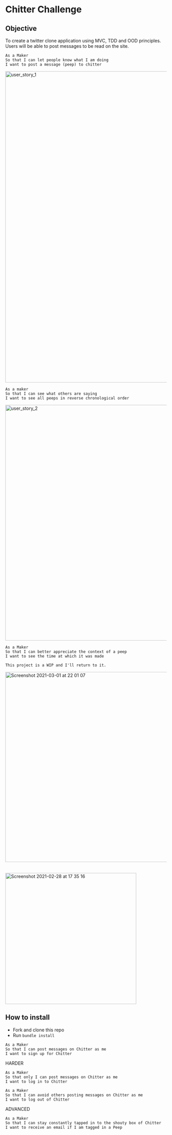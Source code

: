 # Chitter Challenge

## Objective

To create a twitter clone application using MVC, TDD and OOD principles. Users will be able to post messages to be read on the site.

```
As a Maker
So that I can let people know what I am doing  
I want to post a message (peep) to chitter
```
<img width="971" alt="user_story_1" src="https://user-images.githubusercontent.com/75075773/109416887-cf12ef00-79b8-11eb-9c9c-90203990d5a3.png">

```
As a maker
So that I can see what others are saying  
I want to see all peeps in reverse chronological order
```
<img width="735" alt="user_story_2" src="https://user-images.githubusercontent.com/75075773/109425508-76efe300-79e0-11eb-9f1a-9fe1c9c289fd.png">  

```
As a Maker
So that I can better appreciate the context of a peep
I want to see the time at which it was made
```

```
This project is a WIP and I'll return to it.
```

<img width="593" alt="Screenshot 2021-03-01 at 22 01 07" src="https://user-images.githubusercontent.com/75075773/109564968-b77f5780-7ad9-11eb-9cd0-d2b75b2facac.png">


<br/>
<br/>
<br/>


<img width="409" alt="Screenshot 2021-02-28 at 17 35 16" src="https://user-images.githubusercontent.com/75075773/109431172-0905e480-79fd-11eb-9a1c-ea62370f8b57.png">

## How to install

- Fork and clone this repo
- Run ```bundle install```



```
As a Maker
So that I can post messages on Chitter as me
I want to sign up for Chitter
```

HARDER

```
As a Maker
So that only I can post messages on Chitter as me
I want to log in to Chitter
```

```
As a Maker
So that I can avoid others posting messages on Chitter as me
I want to log out of Chitter
```

ADVANCED
```
As a Maker
So that I can stay constantly tapped in to the shouty box of Chitter
I want to receive an email if I am tagged in a Peep
```
